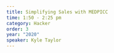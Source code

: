 ```yaml
---
title: Simplifying Sales with MEDPICC
time: 1:50 - 2:25 pm
category: Hacker
order: 3
year: "2020"
speaker: Kyle Taylor
---
```

